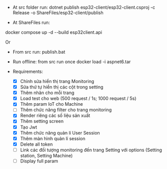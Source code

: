 - At src folder run:
  dotnet publish esp32-client/esp32-client.csproj -c Release -o ShareFiles/esp32-client/publish

- At ShareFiles run:

docker compose up -d --build esp32client.api

Or

- From src run:
  publish.bat

- Run offline: from src run once
  docker load -i aspnet6.tar

- Requirements:
  - [x] Chỉnh sửa hiển thị trang Monitoring
  - [x] Sửa thứ tự hiển thị các cột trong setting
  - [x] Thêm nhãn cho mỗi trang
  - [x] Load test cho web (500 request / 1s; 1000 request / 5s)
  - [x] Thêm param IoT cho Machine
  - [ ] Thêm chức năng filter cho trang monitoring
  - [x] Render riêng các số liệu sản xuất
  - [x] Thêm setting screen
  - [x] Tạo Jwt
  - [x] Thêm chức năng quản lí User Session
  - [x] Thêm màn hình quản lí session
  - [x] Delete all token
  - [ ] Link các đối tượng monitoring đến trang Setting với options (Setting station, Setting Machine)
  - [ ] Display full param
